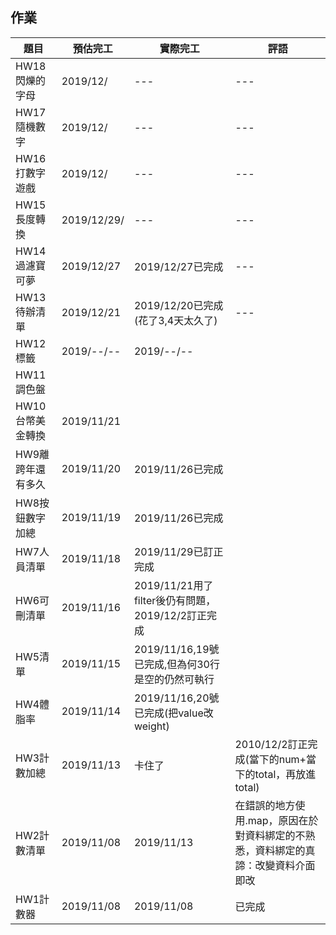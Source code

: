 ## 作業

|題目|預估完工|實際完工|評語|
|---|---|---|---|
|HW18閃爍的字母|2019/12/|---|---|
|HW17隨機數字|2019/12/|---|---|
|HW16打數字遊戲|2019/12/|---|---|
|HW15長度轉換|2019/12/29/|---|---|
|HW14過濾寶可夢|2019/12/27|2019/12/27已完成|---|
|HW13待辦清單|2019/12/21|2019/12/20已完成(花了3,4天太久了)|---|
|HW12標籤|2019/--/--|2019/--/--||
|HW11調色盤||||
|HW10台幣美金轉換|2019/11/21|||
|HW9離跨年還有多久|2019/11/20|2019/11/26已完成||
|HW8按鈕數字加總|2019/11/19|2019/11/26已完成||
|HW7人員清單|2019/11/18|2019/11/29已訂正完成|   |
|HW6可刪清單|2019/11/16|2019/11/21用了filter後仍有問題，2019/12/2訂正完成||
|HW5清單|2019/11/15|2019/11/16,19號已完成,但為何30行是空的仍然可執行  |   |
|HW4體脂率|2019/11/14|2019/11/16,20號已完成(把value改weight)|   |
|HW3計數加總|2019/11/13|卡住了|2010/12/2訂正完成(當下的num+當下的total，再放進total)|
|HW2計數清單|2019/11/08|2019/11/13|在錯誤的地方使用.map，原因在於對資料綁定的不熟悉，資料綁定的真諦：改變資料介面即改|
|HW1計數器|2019/11/08|2019/11/08|已完成|
